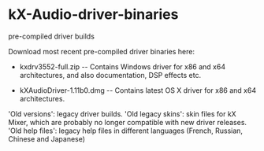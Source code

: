 # kX-Audio-driver-binaries
pre-compiled driver builds

Download most recent pre-compiled driver binaries here:

- kxdrv3552-full.zip -- Contains Windows driver for x86 and x64 architectures, and also documentation, DSP effects etc.


- kXAudioDriver-1.11b0.dmg -- Contains latest OS X driver for x86 and x64 architectures.


'Old versions': legacy driver builds.
'Old legacy skins': skin files for kX Mixer, which are probably no longer compatible with new driver releases.
'Old help files': legacy help files in different languages (French, Russian, Chinese and Japanese)
